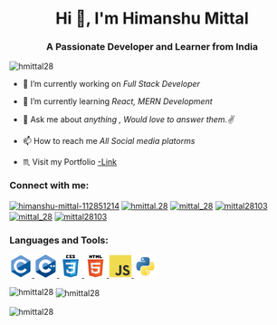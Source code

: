 <h1 align="center">Hi 👋, I'm Himanshu Mittal</h1>
<h3 align="center">A Passionate Developer and Learner from India</h3>

<p align="left"> <img src="https://komarev.com/ghpvc/?username=hmittal28&label=Profile%20views&color=0e75b6&style=flat" alt="hmittal28" /> </p>

- 🔭 I’m currently working on *Full Stack Developer*

- 🌱 I’m currently learning *React, MERN Development*

- 💬 Ask me about *anything , Would love to answer them.✌*

- 📫 How to reach me *All Social media platorms*
- :scorpius: Visit my Portfolio <a href="https://ornate-taffy-90f050.netlify.app/">-Link</a>

<h3 align="left">Connect with me:</h3>
<p align="left">
<a href="https://linkedin.com/in/himanshu-mittal-112851214" target="blank"><img align="center" src="https://raw.githubusercontent.com/rahuldkjain/github-profile-readme-generator/master/src/images/icons/Social/linked-in-alt.svg" alt="himanshu-mittal-112851214" height="30" width="40" /></a>
<a href="https://instagram.com/hmittal.28" target="blank"><img align="center" src="https://raw.githubusercontent.com/rahuldkjain/github-profile-readme-generator/master/src/images/icons/Social/instagram.svg" alt="hmittal.28" height="30" width="40" /></a>
<a href="https://www.codechef.com/users/mittal_28" target="blank"><img align="center" src="https://cdn.jsdelivr.net/npm/simple-icons@3.1.0/icons/codechef.svg" alt="mittal_28" height="30" width="40" /></a>
<a href="https://www.hackerrank.com/mittal28103" target="blank"><img align="center" src="https://raw.githubusercontent.com/rahuldkjain/github-profile-readme-generator/master/src/images/icons/Social/hackerrank.svg" alt="mittal28103" height="30" width="40" /></a>
<a href="https://www.leetcode.com/mittal_28" target="blank"><img align="center" src="https://raw.githubusercontent.com/rahuldkjain/github-profile-readme-generator/master/src/images/icons/Social/leet-code.svg" alt="mittal_28" height="30" width="40" /></a>
<a href="https://auth.geeksforgeeks.org/user/mittal28103" target="blank"><img align="center" src="https://raw.githubusercontent.com/rahuldkjain/github-profile-readme-generator/master/src/images/icons/Social/geeks-for-geeks.svg" alt="mittal28103" height="30" width="40" /></a>
</p>

<h3 align="left">Languages and Tools:</h3>
<p align="left"> <a href="https://www.cprogramming.com/" target="_blank" rel="noreferrer"> <img src="https://raw.githubusercontent.com/devicons/devicon/master/icons/c/c-original.svg" alt="c" width="40" height="40"/> </a> <a href="https://www.w3schools.com/cpp/" target="_blank" rel="noreferrer"> <img src="https://raw.githubusercontent.com/devicons/devicon/master/icons/cplusplus/cplusplus-original.svg" alt="cplusplus" width="40" height="40"/> </a> <a href="https://www.w3schools.com/css/" target="_blank" rel="noreferrer"> <img src="https://raw.githubusercontent.com/devicons/devicon/master/icons/css3/css3-original-wordmark.svg" alt="css3" width="40" height="40"/> </a> <a href="https://www.w3.org/html/" target="_blank" rel="noreferrer"> <img src="https://raw.githubusercontent.com/devicons/devicon/master/icons/html5/html5-original-wordmark.svg" alt="html5" width="40" height="40"/> </a> <a href="https://developer.mozilla.org/en-US/docs/Web/JavaScript" target="_blank" rel="noreferrer"> <img src="https://raw.githubusercontent.com/devicons/devicon/master/icons/javascript/javascript-original.svg" alt="javascript" width="40" height="40"/> </a> <a href="https://www.python.org" target="_blank" rel="noreferrer"> <img src="https://raw.githubusercontent.com/devicons/devicon/master/icons/python/python-original.svg" alt="python" width="40" height="40"/> </a> </p>

<p><img align="left" src="https://github-readme-stats.vercel.app/api/top-langs?username=hmittal28&show_icons=true&locale=en&layout=compact" alt="hmittal28" /></p>

<p>&nbsp;<img align="center" src="https://github-readme-stats.vercel.app/api?username=hmittal28&show_icons=true&locale=en" alt="hmittal28" /></p>

<p><img align="center" src="https://github-readme-streak-stats.herokuapp.com/?user=hmittal28&" alt="hmittal28" /></p>

